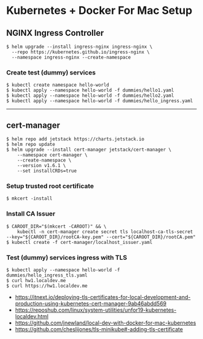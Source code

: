 # Kubernetes + Docker For Mac Setup

## NGINX Ingress Controller

```
$ helm upgrade --install ingress-nginx ingress-nginx \
  --repo https://kubernetes.github.io/ingress-nginx \
  --namespace ingress-nginx --create-namespace
``` 

### Create test (dummy) services

```  
$ kubectl create namespace hello-world
$ kubectl apply --namespace hello-world -f dummies/hello1.yaml
$ kubectl apply --namespace hello-world -f dummies/hello2.yaml
$ kubectl apply --namespace hello-world -f dummies/hello_ingress.yaml
```

---

## cert-manager 

```
$ helm repo add jetstack https://charts.jetstack.io
$ helm repo update
$ helm upgrade --install cert-manager jetstack/cert-manager \
    --namespace cert-manager \
    --create-namespace \
    --version v1.6.1 \
    --set installCRDs=true
```

### Setup trusted root certificate

```
$ mkcert -install
```

### Install CA Issuer

```
$ CAROOT_DIR="$(mkcert -CAROOT)" && \
    kubectl -n cert-manager create secret tls localhost-ca-tls-secret --key="${CAROOT_DIR}/rootCA-key.pem" --cert="${CAROOT_DIR}/rootCA.pem" 
$ kubectl create -f cert-manager/localhost_issuer.yaml
```

### Test (dummy) services ingress with TLS

```
$ kubectl apply --namespace hello-world -f dummies/hello_ingress_tls.yaml
$ curl hw1.localdev.me
$ curl https://hw1.localdev.me
```

- https://itnext.io/deploying-tls-certificates-for-local-development-and-production-using-kubernetes-cert-manager-9ab46abdd569
- https://reposhub.com/linux/system-utilities/unfor19-kubernetes-localdev.html
- https://github.com/jnewland/local-dev-with-docker-for-mac-kubernetes
- https://github.com/cheslijones/tls-minikube#-adding-tls-certificate
